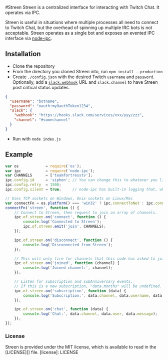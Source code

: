 #Streen
Streen is a centralized interface for interacting with Twitch Chat. It operates via IPC.

Streen is useful in situations where multiple processes all need to connect to Twitch Chat, 
but the overhead of spinning up multiple IRC bots is not acceptable. Streen operates as a single bot and exposes
an evented IPC interface via [node-ipc](https://github.com/RIAEvangelist/node-ipc).

## Installation
- Clone the repository
- From the directory you cloned Streen into, run `npm install --production`
- Create `./config.json` with the desired Twitch `username` and `password`. Optionally, add a 
[`slack.webhook`](https://my.slack.com/services/new/incoming-webhook/) URL and `slack.channel` 
to have Streen post critical status updates.
```json
{
  "username": "botname",
  "password": "oauth:myOauthToken1234",
  "slack": {
    "webhook": "https://hooks.slack.com/services/xxx/yyy/zzz",
    "channel": "#somechannel"
  }
}
```
- Run with `node index.js`

## Example
```javascript
var os            = require('os');
var ipc           = require('node-ipc');
var CHANNELS      = ['teamfortresstv'];
ipc.config.id     = 'siphon'; // You can change this to whatever you like.
ipc.config.retry  = 1500;
ipc.config.silent = true;     // node-ipc has built-in logging that, while comprehensive, is very spammy.

// Uses TCP sockets on Windows, Unix sockets on Linux/Mac
var connectFn = os.platform() === 'win32' ? ipc.connectToNet : ipc.connectTo;
connectFn('streen', function () {
    // Connect to Streen, then request to join an array of channels.
    ipc.of.streen.on('connect', function () {
        console.log('Connected to Streen');
        ipc.of.streen.emit('join', CHANNELS);
    });

    ipc.of.streen.on('disconnect', function () {
        console.log('Disconnected from Streen');
    });

    // This will only fire for channels that this code has asked to join.
    ipc.of.streen.on('joined', function (channel) {
        console.log('Joined channel:', channel);
    });

    // Listen for subscription and subAnniversary events.
    // If this is a new subscription, "data.months" will be undefined.
    ipc.of.streen.on('subscription', function (data) {
        console.log('Subscription:', data.channel, data.username, data.months);
    });

    ipc.of.streen.on('chat', function (data) {
        console.log('Chat:', data.channel, data.user, data.message);
    });
});
```

### License
Streen is provided under the MIT license, which is available to read in the [LICENSE][] file.
[license]: LICENSE
